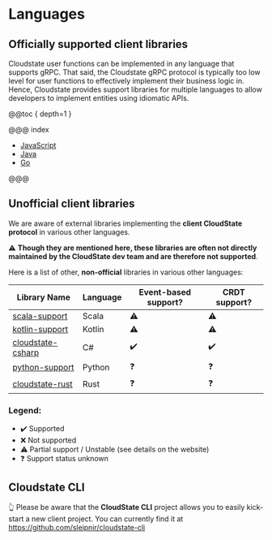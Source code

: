 # Languages

## Officially supported client libraries
Cloudstate user functions can be implemented in any language that supports gRPC. That said, the Cloudstate gRPC protocol is typically too low level for user functions to effectively implement their business logic in. Hence, Cloudstate provides support libraries for multiple languages to allow developers to implement entities using idiomatic APIs.

@@toc { depth=1 }

@@@ index

* [JavaScript](javascript/index.md)
* [Java](java/index.md)
* [Go](go/index.md)

@@@

## Unofficial client libraries
We are aware of external libraries implementing the **client CloudState protocol** in various other languages.

:warning: **Though they are mentioned here, these libraries are often not directly maintained by the CloudState dev team and are therefore not supported**.
 
Here is a list of other, **non-official** libraries in various other languages:

| Library Name | Language | Event-based support? | CRDT support? |
|--------------|----------|----------------------|---------------|
| [scala-support](https://github.com/cloudstateio/cloudstate/tree/master/scala-support/src/main) | Scala | :warning: | :warning: |
| [kotlin-support](https://github.com/cloudstateio/kotlin-support) | Kotlin | :warning: | :warning: |
| [cloudstate-csharp](https://github.com/nagytech/cloudstate-csharp)| C# | :heavy_check_mark: | :heavy_check_mark: | 
| [python-support](https://github.com/marcellanz/cloudstate_python-support/tree/feature/python-support)| Python | :question: | :question: |
| [cloudstate-rust](https://github.com/sleipnir/cloudstate-rust)| Rust | :question: | :question: |

### Legend:
- :heavy_check_mark: Supported
- :x: Not supported
- :warning: Partial support / Unstable (see details on the website)
- :question: Support status unknown

## Cloudstate CLI
:point_up_2: Please be aware that the **CloudState CLI** project allows you to easily kick-start a new client project. 
You can currently find it at https://github.com/sleipnir/cloudstate-cli
